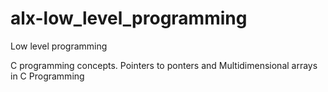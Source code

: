 # alx-low_level_programming

Low level programming

C programming concepts.
Pointers to ponters and Multidimensional arrays  in C Programming
